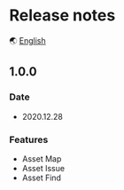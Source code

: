 # Release notes

🌏 [English](ReleaseNotes.en.md)

## 1.0.0

### Date

* 2020.12.28

### Features

* Asset Map
* Asset Issue
* Asset Find
